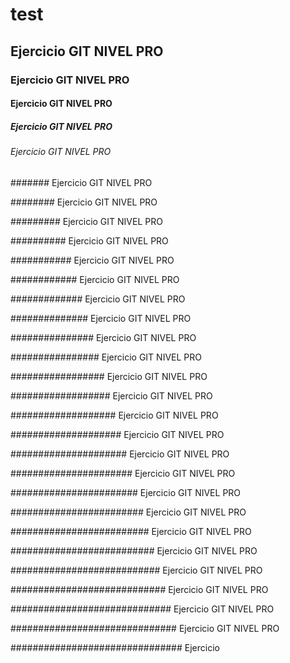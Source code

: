 # test

## Ejercicio GIT NIVEL PRO

### Ejercicio GIT NIVEL PRO

#### Ejercicio GIT NIVEL PRO

##### Ejercicio GIT NIVEL PRO

###### Ejercicio GIT NIVEL PRO

####### Ejercicio GIT NIVEL PRO

######## Ejercicio GIT NIVEL PRO

######### Ejercicio GIT NIVEL PRO

########## Ejercicio GIT NIVEL PRO

########### Ejercicio GIT NIVEL PRO

############ Ejercicio GIT NIVEL PRO

############# Ejercicio GIT NIVEL PRO

############## Ejercicio GIT NIVEL PRO

############### Ejercicio GIT NIVEL PRO

################ Ejercicio GIT NIVEL PRO

################# Ejercicio GIT NIVEL PRO

################## Ejercicio GIT NIVEL PRO

################### Ejercicio GIT NIVEL PRO

#################### Ejercicio GIT NIVEL PRO

##################### Ejercicio GIT NIVEL PRO

###################### Ejercicio GIT NIVEL PRO

####################### Ejercicio GIT NIVEL PRO

######################## Ejercicio GIT NIVEL PRO

######################### Ejercicio GIT NIVEL PRO

########################## Ejercicio GIT NIVEL PRO

########################### Ejercicio GIT NIVEL PRO

############################ Ejercicio GIT NIVEL PRO

############################# Ejercicio GIT NIVEL PRO

############################## Ejercicio GIT NIVEL PRO

############################### Ejercicio
